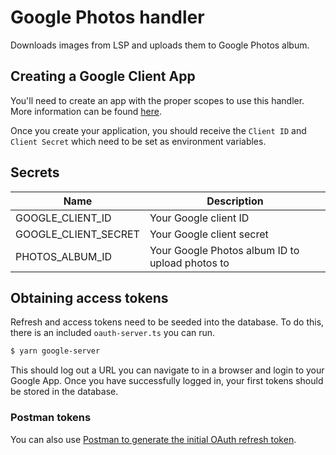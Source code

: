 # Google Photos handler
Downloads images from LSP and uploads them to Google Photos album.

## Creating a Google Client App
You'll need to create an app with the proper scopes to use this handler. More information can be found [here](https://developers.google.com/photos/library/guides/get-started).

Once you create your application, you should receive the `Client ID` and `Client Secret` which need to be set as environment variables.

## Secrets
| Name  | Description |
| ------------- | ------------- |
| GOOGLE_CLIENT_ID  | Your Google client ID  |
| GOOGLE_CLIENT_SECRET  | Your Google client secret  |
| PHOTOS_ALBUM_ID  | Your Google Photos album ID to upload photos to  |

## Obtaining access tokens
Refresh and access tokens need to be seeded into the database. To do this, there is an included `oauth-server.ts` you can run.

```bash
$ yarn google-server
```

This should log out a URL you can navigate to in a browser and login to your Google App. Once you have successfully logged in, your first tokens should be stored in the database.

### Postman tokens
You can also use [Postman to generate the initial OAuth refresh token](https://learning.postman.com/docs/sending-requests/authorization/#oauth-20).